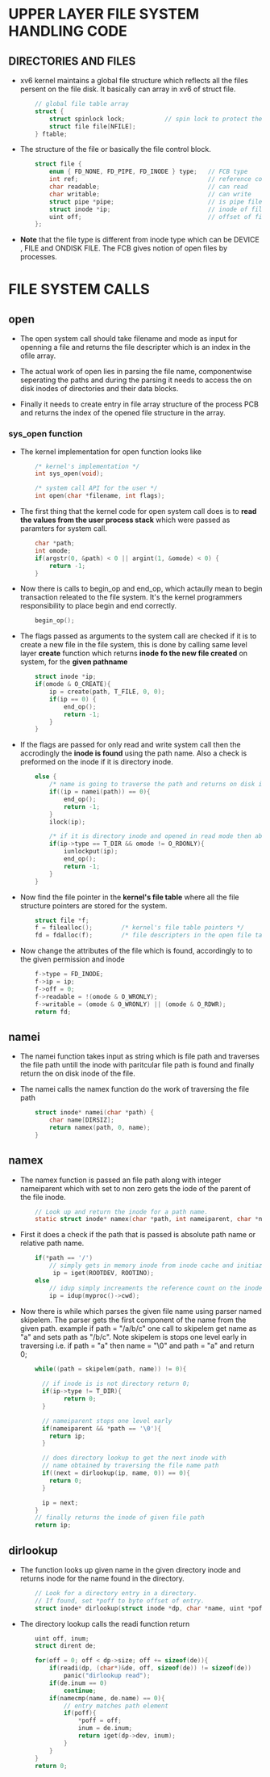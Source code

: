 # UPPER LAYER FILE SYSTEM HANDLING CODE

## DIRECTORIES AND FILES 

* xv6 kernel maintains a global file structure which reflects all the files 
 persent on the file disk. It basically can array in xv6 of struct file.
    
    ```c
        // global file table array 
        struct {
            struct spinlock lock;           // spin lock to protect the array
            struct file file[NFILE];
        } ftable;
    ```

* The structure of the file or basically the file control block.

    ```c
        struct file {
            enum { FD_NONE, FD_PIPE, FD_INODE } type;   // FCB type
            int ref;                                    // reference count
            char readable;                              // can read
            char writable;                              // can write
            struct pipe *pipe;                          // is pipe file 
            struct inode *ip;                           // inode of file 
            uint off;                                   // offset of file
        };
    ```

* **Note** that the file type is different from inode type which can be DEVICE
  , FILE and ONDISK FILE. The FCB gives notion of open files by processes.


# FILE SYSTEM CALLS 

## open  

* The open system call should take filename and mode as input for openning a
  file and returns the file descripter which is an index in the ofile array.

* The actual work of open lies in parsing the file name, componentwise
  seperating the paths and during the parsing it needs to access the on disk
  inodes of directories and their data blocks.

* Finally it needs to create entry in file array structure of the process PCB 
  and returns the index of the opened file structure in the array.

### sys\_open function

* The kernel implementation for open function looks like 

    ```c
        /* kernel's implementation */
        int sys_open(void);                 

        /* system call API for the user */
        int open(char *filename, int flags);
    ```

* The first thing that the kernel code for open system call does is to **read 
  the values from the user process stack** which were passed as paramters for 
  system call.
    
    ```c
        char *path;
        int omode;
        if(argstr(0, &path) < 0 || argint(1, &omode) < 0) {
            return -1;
        }
    ```

* Now there is calls to begin\_op and end\_op, which actaully mean to begin 
  transaction releated to the file system. It's the kernel programmers 
  responsibility to place begin and end correctly.
    
    ```c
        begin_op();
    ```

* The flags passed as arguments to the system call are checked if it is to
  create a new file in the file system, this is done by calling same level layer 
  **create** function which returns **inode fo the new file created** on system,
  for the **given pathname**
    
    ```c
        struct inode *ip;
        if(omode & O_CREATE){
            ip = create(path, T_FILE, 0, 0);
            if(ip == 0) {
                end_op();
                return -1;
            }
        }
    ```

* If the flags are passed for only read and write system call then the
  accrodingly the **inode is found** using the path name. Also a check is
  preformed on the inode if it is directory inode.

    ```c
        else {
            /* name is going to traverse the path and returns on disk inode */
            if((ip = namei(path)) == 0){
                end_op();
                return -1;
            }
            ilock(ip);

            /* if it is directory inode and opened in read mode then abort transaction */
            if(ip->type == T_DIR && omode != O_RDONLY){
                iunlockput(ip);
                end_op();
                return -1;
            }
        }
    ```

* Now find the file pointer in the **kernel's file table** where all the file 
  structure pointers are stored for the system.

    ```c
        struct file *f;
        f = filealloc();        /* kernel's file table pointers */
        fd = fdalloc(f);        /* file descripters in the open file table per process */
    ```
    
* Now change the attributes of the file which is found, accordingly to 
  to the given permission and inode
    ```c
        f->type = FD_INODE;
        f->ip = ip;
        f->off = 0;
        f->readable = !(omode & O_WRONLY);
        f->writable = (omode & O_WRONLY) || (omode & O_RDWR);
        return fd;
    ```

## namei 

* The namei function takes input as string which is file path and traverses
  the file path untill the inode with paritcular file path is found and finally
  return the on disk inode of the file.

* The namei calls the namex function do the work of traversing the file path

    ```c
        struct inode* namei(char *path) {
            char name[DIRSIZ];
            return namex(path, 0, name);
        }
    ```

## namex

* The namex function is passed an file path along with integer nameiparent 
  which with set to non zero gets the iode of the parent of the file inode.

    ```c
        // Look up and return the inode for a path name.
        static struct inode* namex(char *path, int nameiparent, char *name);
    ```

* First it does a check if the path that is passed is absolute path name 
  or relative path name.

    ```c
        if(*path == '/')
            // simply gets in memory inode from inode cache and initiazes structure with given inode number
             ip = iget(ROOTDEV, ROOTINO);       
        else
            // idup simply increaments the reference count on the inode 
            ip = idup(myproc()->cwd);
    ```

* Now there is while which parses the given file name using parser named skipelem.
  The parser gets the first component of the name from the given path. 
  example if path = "/a/b/c" one call to skipelem get name as "a" and sets 
  path as "/b/c". Note skipelem is stops one level early in traversing i.e. 
  if path = "a" then name = "\0" and path = "a" and return 0;

    ```c
        while((path = skipelem(path, name)) != 0){
          
          // if inode is is not directory return 0;
          if(ip->type != T_DIR){
                return 0;
          }

          // nameiparent stops one level early 
          if(nameiparent && *path == '\0'){
            return ip;
          }

          // does directory lookup to get the next inode with 
          // name obtained by traversing the file name path 
          if((next = dirlookup(ip, name, 0)) == 0){
            return 0;
          }

          ip = next;
        }
        // finally returns the inode of given file path 
        return ip;
    ```

## dirlookup 

* The function looks up given name in the given directory inode and returns 
  inode for the name found in the directory.

    ```c
        // Look for a directory entry in a directory.
        // If found, set *poff to byte offset of entry.
        struct inode* dirlookup(struct inode *dp, char *name, uint *poff);
    ```

* The directory lookup calls the readi function return 

    ```c
        uint off, inum;
        struct dirent de;

        for(off = 0; off < dp->size; off += sizeof(de)){
            if(readi(dp, (char*)&de, off, sizeof(de)) != sizeof(de))
                panic("dirlookup read");
            if(de.inum == 0)
                continue;
            if(namecmp(name, de.name) == 0){
                // entry matches path element
                if(poff){
                    *poff = off;
                    inum = de.inum;
                    return iget(dp->dev, inum);
                }
            }
        }
        return 0;
    ```





